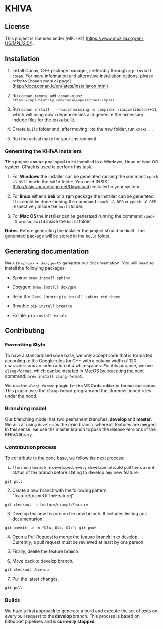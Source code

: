 # KHIVA

## License

This project is licensed under [MPL-v2] (https://www.mozilla.org/en-US/MPL/2.0/).

## Installation

1. Install Conan, C++ package manager, preferably through `pip install conan`. For more information and alternative installation options, please refer to [conan manual page] (http://docs.conan.io/en/latest/installation.html)

2. Run `conan remote add conan-mpusz https://api.bintray.com/conan/mpusz/conan-mpusz`

3. Run `conan install . --build missing -s compiler.libcxx=libstdc++11`, which will bring down dependencies and generate the necessary include files for the `cmake` build.

4. Create `build` folder and, after moving into the new folder, run `cmake ..`

5. Run the actual make for your environment.

### Generating the KHIVA installers

This project can be packaged to be installed in a Windows, Linux or Mac OS system. CPack is used to perform this task.

1. For **Windows** the installer can be generated running the command `cpack -G NSIS` inside the `build` folder. You need [NSIS] (http://nsis.sourceforge.net/Download) installed in your system.

2. For **linux** either a **deb** or a **rpm** package the installer can be generated. This could be done running the command `cpack -G DEB` or `cpack -G RPM` respectively inside the `build` folder.

3. For **Mac OS** the installer can be generated running the command `cpack -G productbuild` inside the `build` folder.

**Notes:** Before generating the installer the project should be built. The generated package will be stored in the `build` folder.

## Generating documentation

We use `sphinx + doxygen` to generate our documentation. You will need to install the following packages:

* Sphinx: `brew install sphinx`

* Doxygen: `brew install doxygen`

* Read the Docs Theme: `pip install sphinx_rtd_theme`

* Breathe: `pip install breathe`

* Exhale: `pip install exhale`

## Contributing

### Formatting Style

To have a standardised code base, we only accept code that is formatted according to the Google rules for C++ with a column width of 120 characters and an indentation of 4 whitespaces. For this purpose, we use `clang-format`, which can be installed in MacOS by executing the next command: `brew install clang-format`.

We use the `clang-format` plugin for the VS Code editor to format our codes. This plugin uses the `clang-format` program and the aforementioned rules under the hood.

### Branching model

Our branching model has two permanent branches, **develop** and **master**. We aim at using `develop` as the main branch, where all features are merged. In this sense, we use the master branch to push the release versions of the KHIVA library.

### Contribution process

To contribute to the code base, we follow the next process:

1. The main branch is developed; every developer should pull the current status of the branch before stating to develop any new feature.

`git pull`

2. Create a new branch with the following pattern "feature/[nameOfTheFeature]"

`git checkout -b feature/exampleFeature`

3. Develop the new feature on the new branch. It includes testing and documentation.

`git commit -a -m "Bla, Bla, Bla”; git push`

4. Open a Pull Request to merge the feature branch in to develop. Currently, a pull request must be reviewed at least by one person.

5. Finally, delete the feature branch.

6. Move back to develop branch.

`git checkout develop`

7. Pull the latest changes.

`git pull`

### Builds

We have a first approach to generate a build and execute the set of tests on every pull request to the **develop** branch. This process is based on bitbucket pipelines and is **currently stopped**.